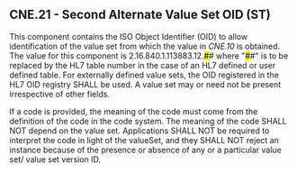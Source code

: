 ## CNE.21 - Second Alternate Value Set OID (ST)

This component contains the ISO Object Identifier (OID) to allow identification of the value set from which the value in _CNE.10_ is obtained. The value for this component is 2.16.840.1.113883.12.<mark>#</mark># where "<mark>#</mark>#" is to be replaced by the HL7 table number in the case of an HL7 defined or user defined table. For externally defined value sets, the OID registered in the HL7 OID registry SHALL be used. A value set may or need not be present irrespective of other fields.

If a code is provided, the meaning of the code must come from the definition of the code in the code system. The meaning of the code SHALL NOT depend on the value set. Applications SHALL NOT be required to interpret the code in light of the valueSet, and they SHALL NOT reject an instance because of the presence or absence of any or a particular value set/ value set version ID.
